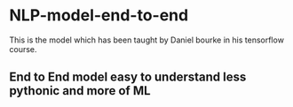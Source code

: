 # NLP-model-end-to-end
This is the model which has been taught by Daniel bourke in his tensorflow course.

## End to End model easy to understand less pythonic and more of ML
